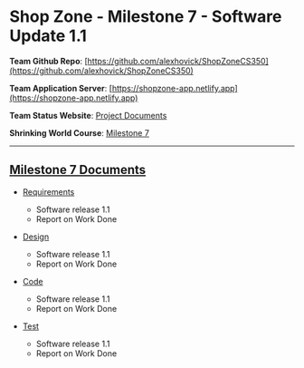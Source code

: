 # Shop Zone - Milestone 7 - Software Update 1.1

**Team Github Repo**:  [https://github.com/alexhovick/ShopZoneCS350](https://github.com/alexhovick/ShopZoneCS350)

**Team Application Server**:  [https://shopzone-app.netlify.app](https://shopzone-app.netlify.app)

**Team Status Website**:  [Project Documents](https://github.com/alexhovick/ShopZoneCS350/tree/main/Documents)

**Shrinking World Course**: [Milestone 7](https://shrinking-world.com/sweng/m7-Index.md)

---

## [Milestone 7 Documents](https://github.com/alexhovick/ShopZoneCS350/tree/main/Documents/Milestone-7)

* [Requirements](https://github.com/alexhovick/ShopZoneCS350/tree/main/Documents/Milestone-7/Requirements) 
    * Software release 1.1
    * Report on Work Done

* [Design](https://github.com/alexhovick/ShopZoneCS350/tree/main/Documents/Milestone-7/Design)
    * Software release 1.1
    * Report on Work Done

* [Code](https://github.com/alexhovick/ShopZoneCS350/tree/main/Documents/Milestone-7/Code)
    * Software release 1.1
    * Report on Work Done

* [Test](https://github.com/alexhovick/ShopZoneCS350/tree/main/Documents/Milestone-7/Test)
    * Software release 1.1
    * Report on Work Done
